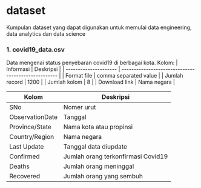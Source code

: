 # dataset

Kumpulan dataset yang dapat digunakan untuk memulai data engineering, data analytics dan data science

### 1. covid19_data.csv
Data mengenai status penyebaran covid19 di berbagai kota. 
Kolom:
| Informasi             | Deskripsi                                           |
| --------------------- | --------------------------------------------------- |
| Format file           | comma separated value                               |
| Jumlah record         | 1200                                                |
| Jumlah kolom          | 8                                                   |
| Download link         | Nama negara                                         |

| Kolom                 | Deskripsi                                           |
| --------------------- | --------------------------------------------------- |
| SNo                   | Nomer urut                                          |
| ObservationDate       | Tanggal                                             |
| Province/State        | Nama kota atau propinsi                             |
| Country/Region        | Nama negara                                         |
| Last Update           | Tanggal data diupdate                               |
| Confirmed             | Jumlah orang terkonfirmasi Covid19                  |
| Deaths                | Jumlah orang meninggal                              |
| Recovered             | Jumlah orang yang sembuh                            |

